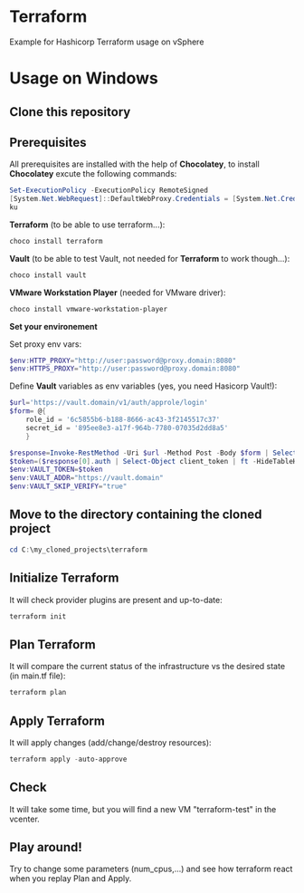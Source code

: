 # Terraform
Example for Hashicorp Terraform usage on vSphere

# Usage on Windows

## Clone this repository

## Prerequisites ##

All prerequisites are installed with the help of **Chocolatey**, to install **Chocolatey** excute the following commands:

```powershell
Set-ExecutionPolicy -ExecutionPolicy RemoteSigned
[System.Net.WebRequest]::DefaultWebProxy.Credentials = [System.Net.CredentialCache]::DefaultCredentials; iex ((New-Object System.Net.WebClient).DownloadString('https://chocolatey.org/install.ps1'))
ku
```

**Terraform** (to be able to use terraform...):

```powershell
choco install terraform
```

**Vault** (to be able to test Vault, not needed for **Terraform** to work though...):

```powershell
choco install vault
```

**VMware Workstation Player** (needed for VMware driver):

```powershell
choco install vmware-workstation-player
```

**Set your environement**

Set proxy env vars:

```powershell
$env:HTTP_PROXY="http://user:password@proxy.domain:8080"
$env:HTTPS_PROXY="http://user:password@proxy.domain:8080"
```

Define **Vault** variables as env variables (yes, you need Hasicorp Vault!):

```powershell
$url='https://vault.domain/v1/auth/approle/login'
$form= @{
    role_id = '6c5855b6-b188-8666-ac43-3f2145517c37'
    secret_id = '895ee8e3-a17f-964b-7780-07035d2dd8a5'
    }

$response=Invoke-RestMethod -Uri $url -Method Post -Body $form | Select-Object -Property auth
$token=($response[0].auth | Select-Object client_token | ft -HideTableHeaders | Out-String).Trim()
$env:VAULT_TOKEN=$token
$env:VAULT_ADDR="https://vault.domain"
$env:VAULT_SKIP_VERIFY="true"
```

## Move to the directory containing the cloned project
```powershell
cd C:\my_cloned_projects\terraform
```

## Initialize Terraform
It will check provider plugins are present and up-to-date:
```powershell
terraform init
```

## Plan Terraform
It will compare the current status of the infrastructure vs the desired state (in main.tf file):
```powershell
terraform plan
```

## Apply Terraform
It will apply changes (add/change/destroy resources):
```powershell
terraform apply -auto-approve
```

## Check
It will take some time, but you will find a new VM "terraform-test" in the vcenter.

## Play around!
Try to change some parameters (num_cpus,...) and see how terraform react when you replay Plan and Apply.
